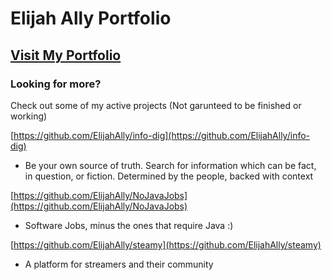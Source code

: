 # Elijah Ally Portfolio

## [Visit My Portfolio](https://elijahally.github.io/ElijahAllyPortfolio/)

### Looking for more? 

Check out some of my active projects (Not garunteed to be finished or working)

[https://github.com/ElijahAlly/info-dig](https://github.com/ElijahAlly/info-dig)
  - Be your own source of truth. Search for information which can be fact, in question, or fiction. Determined by the people, backed with context

[https://github.com/ElijahAlly/NoJavaJobs](https://github.com/ElijahAlly/NoJavaJobs)
  - Software Jobs, minus the ones that require Java :)

[https://github.com/ElijahAlly/steamy](https://github.com/ElijahAlly/steamy)
  - A platform for streamers and their community
